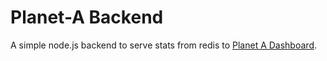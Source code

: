 # Planet-A Backend

A simple node.js backend to serve stats from redis to [Planet A Dashboard](https://github.com/social-dist0rtion-protocol/planet-a-dashboard).
